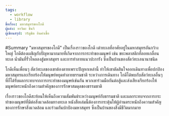 ```yaml
---
tags:
  - workflow
  - library
ชื่อเรื่อง: มหาสมุทรของโกดี
ูผู้แต่ง: ทาจิมะ ชินจิ
ผู้เขียนสรุป: วรัญชิต อินคำเชื้อ
---
```

#Summary 
"มหาสมุทรของโกดี" เป็นเรื่องราวของโกดี เต่าทะเลที่อาศัยอยู่ในมหาสมุทรอันกว้างใหญ่ โกดีต้องเผชิญกับปัญหามากมายที่เกิดจากการกระทำของมนุษย์ เช่น ขยะพลาสติกที่ลอยเกลื่อนทะเล น้ำมันที่รั่วไหลลงสู่มหาสมุทร และการทำลายแนวปะการัง ซึ่งเป็นบ้านของสัตว์ทะเลนานาชนิด

โกดีเห็นเพื่อนๆ สัตว์ทะเลของเขาต้องตายเพราะปัญหาเหล่านี้ ทำให้เขาตัดสินใจออกเดินทางเพื่อปกป้องมหาสมุทรและเรียกร้องให้มนุษย์หยุดทำลายธรรมชาติ ระหว่างการเดินทาง โกดีได้พบกับสัตว์ทะเลอื่นๆ ที่ก็ได้รับผลกระทบจากการกระทำของมนุษย์เช่นกัน พวกเขาร่วมมือกันต่อสู้และส่งเสียงเรียกร้องให้มนุษย์ตระหนักถึงความสำคัญของการรักษาสมดุลของธรรมชาติ

เรื่องราวของโกดีสะท้อนให้เห็นถึงความสัมพันธ์ระหว่างมนุษย์กับธรรมชาติ และผลกระทบจากการกระทำของมนุษย์ที่มีต่อสิ่งแวดล้อมทางทะเล หนังสือเล่มนี้ต้องการกระตุ้นให้ผู้อ่านตระหนักถึงความสำคัญของการรักษาสิ่งแวดล้อม และร่วมกันปกป้องมหาสมุทร ซึ่งเป็นบ้านของสิ่งมีชีวิตมากมาย